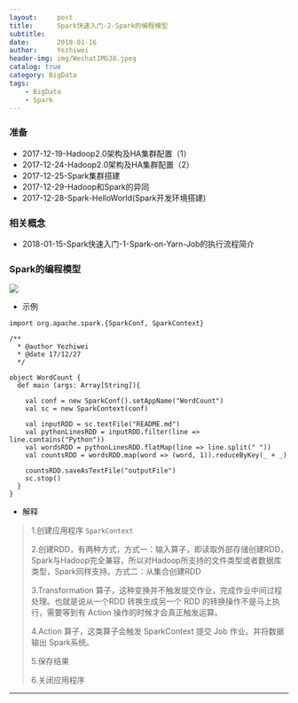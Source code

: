 ```yaml
---
layout:     post
title:      Spark快速入门-2-Spark的编程模型
subtitle:   
date:       2018-01-16
author:     Yezhiwei
header-img: img/WechatIMG38.jpeg
catalog: true
category: BigData
tags:
    - BigData
    - Spark
---
```


### 准备

* 2017-12-19-Hadoop2.0架构及HA集群配置（1）
* 2017-12-24-Hadoop2.0架构及HA集群配置（2）
* 2017-12-25-Spark集群搭建
* 2017-12-29-Hadoop和Spark的异同
* 2017-12-28-Spark-HelloWorld(Spark开发环境搭建)

### 相关概念

* 2018-01-15-Spark快速入门-1-Spark-on-Yarn-Job的执行流程简介

### Spark的编程模型

![](https://ws1.sinaimg.cn/large/006tKfTcly1fndnl24uarj30ki0hkwp8.jpg)

* 示例

```
import org.apache.spark.{SparkConf, SparkContext}

/**
  * @author Yezhiwei
  * @date 17/12/27
  */

object WordCount {
  def main (args: Array[String]){
  
    val conf = new SparkConf().setAppName("WordCount")
    val sc = new SparkContext(conf)

    val inputRDD = sc.textFile("README.md")
    val pythonLinesRDD = inputRDD.filter(line => line.contains("Python"))
    val wordsRDD = pythonLinesRDD.flatMap(line => line.split(" "))
    val countsRDD = wordsRDD.map(word => (word, 1)).reduceByKey(_ + _)

    countsRDD.saveAsTextFile("outputFile")
    sc.stop()
  }
}
```

* 解释

> 1.创建应用程序 `SparkContext`
> 
> 2.创建RDD，有两种方式，方式一：输入算子，即读取外部存储创建RDD，Spark与Hadoop完全兼容，所以对Hadoop所支持的文件类型或者数据库类型，Spark同样支持。方式二：从集合创建RDD
> 
> 3.Transformation 算子，这种变换并不触发提交作业，完成作业中间过程处理。也就是说从一个RDD 转换生成另一个 RDD 的转换操作不是马上执行，需要等到有 Action 操作的时候才会真正触发运算。
> 
> 4.Action 算子，这类算子会触发 SparkContext 提交 Job 作业。并将数据输出 Spark系统。
> 
> 5.保存结果
> 
> 6.关闭应用程序


***






